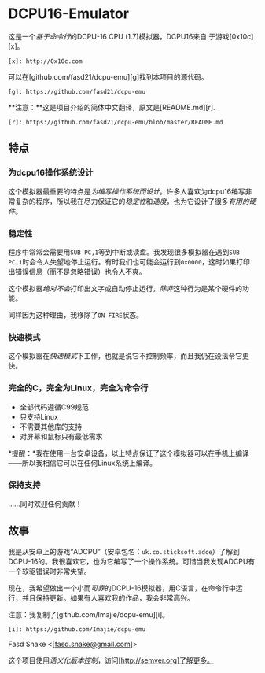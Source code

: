 DCPU16-Emulator
===============

这是一个*基于命令行*的DCPU-16 CPU (1.7)模拟器，DCPU16来自
于游戏[0x10c][x]。

    [x]: http://0x10c.com

可以在[github.com/fasd21/dcpu-emu][g]找到本项目的源代码。

    [g]: https://github.com/fasd21/dcpu-emu

**注意：**这是项目介绍的简体中文翻译，原文是[README.md][r].

    [r]: https://github.com/fasd21/dcpu-emu/blob/master/README.md

特点
----

### 为dcpu16操作系统设计

这个模拟器最重要的特点是*为编写操作系统而设计*。许多人喜欢为dcpu16编写非常复杂的程序，所以我在尽力保证它的*稳定性*和*速度*，也为它设计了很多*有用的硬件*。

### 稳定性

程序中常常会需要用`SUB PC,1`等到中断或读盘。我发现很多模拟器在遇到`SUB PC,1`时会令人失望地停止运行。有时我们也可能会运行到`0x0000`，这时如果打印出错误信息（而不是忽略错误）也令人不爽。

这个模拟器*绝对不会*打印出文字或自动停止运行，*除非*这种行为是某个硬件的功能。

同样因为这种理由，我移除了`ON FIRE`状态。

### 快速模式

这个模拟器在*快速模式*下工作，也就是说它不控制频率，而且我仍在设法令它更快。

### 完全的C，完全为Linux，完全为命令行

*   全部代码遵循C99规范
*   只支持Linux
*   不需要其他库的支持
*   对屏幕和鼠标只有最低需求

*提醒：*我在使用一台安卓设备，以上特点保证了这个模拟器可以在手机上编译——所以我相信它可以在任何Linux系统上编译。

### 保持支持

……同时欢迎任何贡献！

故事
----

我是从安卓上的游戏“ADCPU”（安卓包名：`uk.co.sticksoft.adce`）了解到DCPU-16的。我很喜欢它，也为它编写了一个操作系统。可惜当我发现ADCPU有一个软驱错误时非常失望。

现在，我希望做出一个小而*可靠*的DCPU-16模拟器，用C语言，在命令行中运行，并且保持更新。如果有人喜欢我的作品，我会非常高兴。

注意：我复制了[github.com/Imajie/dcpu-emu][i]。

    [i]: https://github.com/Imajie/dcpu-emu

Fasd Snake <[fasd.snake@gmail.com]>

这个项目使用*语义化版本控制*，访问[http://semver.org]了解更多。

